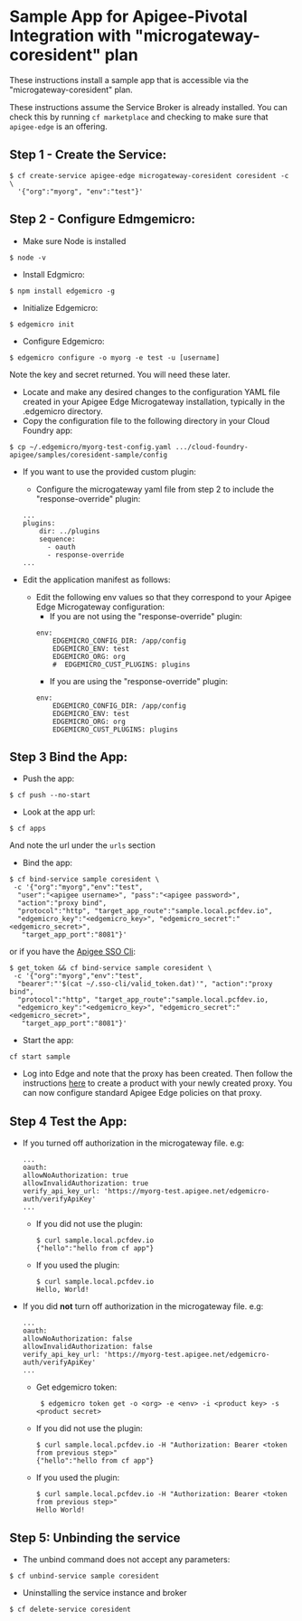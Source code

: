 # Sample App for Apigee-Pivotal Integration with "microgateway-coresident" plan

These instructions install a sample app that is accessible via the "microgateway-coresident" plan.

These instructions assume the Service Broker is already installed. You can check this by running `cf marketplace` and checking to make sure that `apigee-edge` is an offering.

## Step 1 - Create the Service:
  ```
  $ cf create-service apigee-edge microgateway-coresident coresident -c \
    '{"org":"myorg", "env":"test"}'
  ```

## Step 2 - Configure Edmgemicro:
  * Make sure Node is installed
  ```
  $ node -v
  ```
  * Install Edgmicro:
  ```
  $ npm install edgemicro -g
  ```
  * Initialize Edgemicro:
  ```
  $ edgemicro init
  ```
  * Configure Edgemicro:
  ```
  $ edgemicro configure -o myorg -e test -u [username]
  ```
  Note the key and secret returned. You will need these later.


* Locate and make any desired changes to the configuration YAML file created in your Apigee Edge Microgateway installation, typically in the .edgemicro directory.
* Copy the configuration file to the following directory in your Cloud Foundry app:  
```
$ cp ~/.edgemicro/myorg-test-config.yaml .../cloud-foundry-apigee/samples/coresident-sample/config
```
* If you want to use the provided custom plugin:
  * Configure the microgateway yaml file from step 2 to include the "response-override" plugin:
  ```
  ...
  plugins:
      dir: ../plugins
      sequence:
        - oauth
        - response-override
  ...
  ```

* Edit the application manifest as follows:
  * Edit the following env values so that they correspond to your Apigee Edge Microgateway configuration:
    * If you are not using the "response-override" plugin:
    ```
    env:
        EDGEMICRO_CONFIG_DIR: /app/config
        EDGEMICRO_ENV: test
        EDGEMICRO_ORG: org
        #  EDGEMICRO_CUST_PLUGINS: plugins
    ```
    * If you are using the "response-override" plugin:
    ```
    env:
        EDGEMICRO_CONFIG_DIR: /app/config
        EDGEMICRO_ENV: test
        EDGEMICRO_ORG: org
        EDGEMICRO_CUST_PLUGINS: plugins
    ```

## Step 3 Bind the App:
  * Push the app:
  ```
  $ cf push --no-start
  ```
  * Look at the app url:
  ```
  $ cf apps
  ```
  And note the url under the `urls` section

  * Bind the app:
  ```
  $ cf bind-service sample coresident \
   -c '{"org":"myorg","env":"test",
    "user":"<apigee username>", "pass":"<apigee password>",
    "action":"proxy bind",
    "protocol":"http", "target_app_route":"sample.local.pcfdev.io",
    "edgemicro_key":"<edgemicro_key>", "edgemicro_secret":"<edgemicro_secret>",
     "target_app_port":"8081"}'
  ```
  or if you have the [Apigee SSO Cli](http://docs.apigee.com/api-services/content/using-oauth2-security-apigee-edge-management-api#howtogetoauth2tokens):
  ```
  $ get_token && cf bind-service sample coresident \
   -c '{"org":"myorg","env":"test",
    "bearer":"'$(cat ~/.sso-cli/valid_token.dat)'", "action":"proxy bind",
    "protocol":"http", "target_app_route":"sample.local.pcfdev.io,
    "edgemicro_key":"<edgemicro_key>", "edgemicro_secret":"<edgemicro_secret>",
     "target_app_port":"8081"}'
  ```
  * Start the app:
  ```
  cf start sample
  ```
  * Log into Edge and note that the proxy has been created. Then follow the instructions [here](http://docs.apigee.com/microgateway/latest/setting-and-configuring-edge-microgateway#Part2) to create a product with your newly created proxy. You can now configure standard Apigee Edge policies on that proxy.

## Step 4 Test the App:

  * If you turned off authorization in the microgateway file. e.g:
    ```
    ...
    oauth:
    allowNoAuthorization: true
    allowInvalidAuthorization: true
    verify_api_key_url: 'https://myorg-test.apigee.net/edgemicro-auth/verifyApiKey'
    ...
    ```

    * If you did not use the plugin:
      ```
      $ curl sample.local.pcfdev.io
      {"hello":"hello from cf app"}
      ```

    * If you used the plugin:
      ```
      $ curl sample.local.pcfdev.io
      Hello, World!
      ```

  * If you did **not** turn off authorization in the microgateway file. e.g:
    ```
    ...
    oauth:
    allowNoAuthorization: false
    allowInvalidAuthorization: false
    verify_api_key_url: 'https://myorg-test.apigee.net/edgemicro-auth/verifyApiKey'
    ...
    ```
    * Get edgemicro token:
      ```
       $ edgemicro token get -o <org> -e <env> -i <product key> -s <product secret>
      ```

    * If you did not use the plugin:
      ```
      $ curl sample.local.pcfdev.io -H "Authorization: Bearer <token from previous step>"
      {"hello":"hello from cf app"}
      ```

    * If you used the plugin:
      ```
      $ curl sample.local.pcfdev.io -H "Authorization: Bearer <token from previous step>"
      Hello World!
      ```

## Step 5: Unbinding the service

  * The unbind command does not accept any parameters:
  ```
  $ cf unbind-service sample coresident
  ```
  * Uninstalling the service instance and broker
  ```
  $ cf delete-service coresident
  ```
